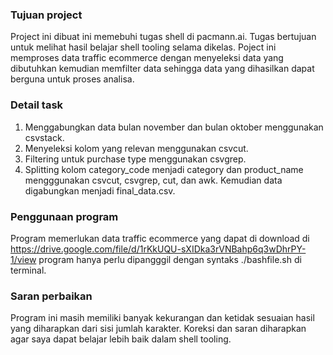### Tujuan project

Project ini dibuat ini memebuhi tugas shell di pacmann.ai. Tugas bertujuan untuk melihat hasil belajar shell tooling selama dikelas. Poject ini memproses data traffic ecommerce dengan menyeleksi data yang dibutuhkan kemudian memfilter data sehingga data yang dihasilkan dapat berguna untuk proses analisa.

### Detail task
1. Menggabungkan data bulan november dan bulan oktober menggunakan csvstack.
2. Menyeleksi kolom yang relevan menggunakan csvcut.
3. Filtering untuk purchase type menggunakan csvgrep.
4. Splitting kolom category_code menjadi category dan product_name mengggunakan csvcut, csvgrep, cut, dan awk. Kemudian data digabungkan menjadi final_data.csv.

### Penggunaan program
Program memerlukan data traffic ecommerce yang dapat di download di https://drive.google.com/file/d/1rKkUQU-sXIDka3rVNBahp6q3wDhrPY-1/view program hanya perlu dipangggil dengan syntaks ./bashfile.sh di terminal.

### Saran perbaikan
Program ini masih memiliki banyak kekurangan dan ketidak sesuaian hasil yang diharapkan dari sisi jumlah karakter. Koreksi dan saran diharapkan agar saya dapat belajar lebih baik dalam shell tooling.
